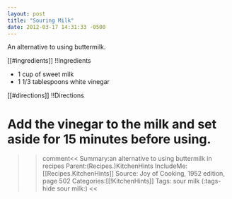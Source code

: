 ```yaml
---
layout: post
title: "Souring Milk"
date: 2012-03-17 14:31:33 -0500
---
```

An alternative to using buttermilk.

[[#ingredients]]
!!Ingredients
* 1 cup of sweet milk
* 1 1/3 tablespoons white vinegar

[[#directions]]
!!Directions

# Add the vinegar to the milk and set aside for 15 minutes before using.

>>comment<<
Summary:an alternative to using buttermilk in recipes
Parent:(Recipes.)KitchenHints
IncludeMe:[[Recipes.KitchenHints]]
Source: Joy of Cooking, 1952 edition, page 502
Categories:[[!KitchenHints]]
Tags: sour milk
(:tags-hide sour milk:)
>><<


